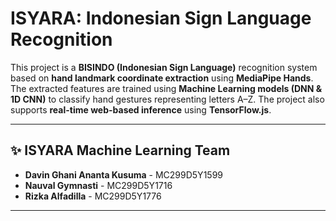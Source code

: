# ISYARA: Indonesian Sign Language Recognition 

This project is a **BISINDO (Indonesian Sign Language)** recognition system based on **hand landmark coordinate extraction** using **MediaPipe Hands**. The extracted features are trained using **Machine Learning models (DNN & 1D CNN)** to classify hand gestures representing letters A–Z. The project also supports **real-time web-based inference** using **TensorFlow\.js**.

---

## ✨ ISYARA Machine Learning Team

* **Davin Ghani Ananta Kusuma** - MC299D5Y1599
* **Nauval Gymnasti** - MC299D5Y1716
* **Rizka Alfadilla** - MC299D5Y1776

---
